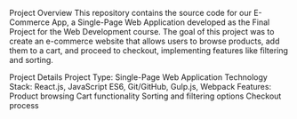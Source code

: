 Project Overview
This repository contains the source code for our E-Commerce App, a Single-Page Web Application developed as the Final Project for the Web Development course. The goal of this project was to create an e-commerce website that allows users to browse products, add them to a cart, and proceed to checkout, implementing features like filtering and sorting.

Project Details
Project Type: Single-Page Web Application
Technology Stack: React.js, JavaScript ES6, Git/GitHub, Gulp.js, Webpack
Features:
Product browsing
Cart functionality
Sorting and filtering options
Checkout process
